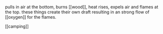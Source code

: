 pulls in air at the bottom, burns [[wood]], heat rises, expels air and flames at the top.
these things create their own draft resulting in an strong flow of [[oxygen]] for the flames.

[[camping]]